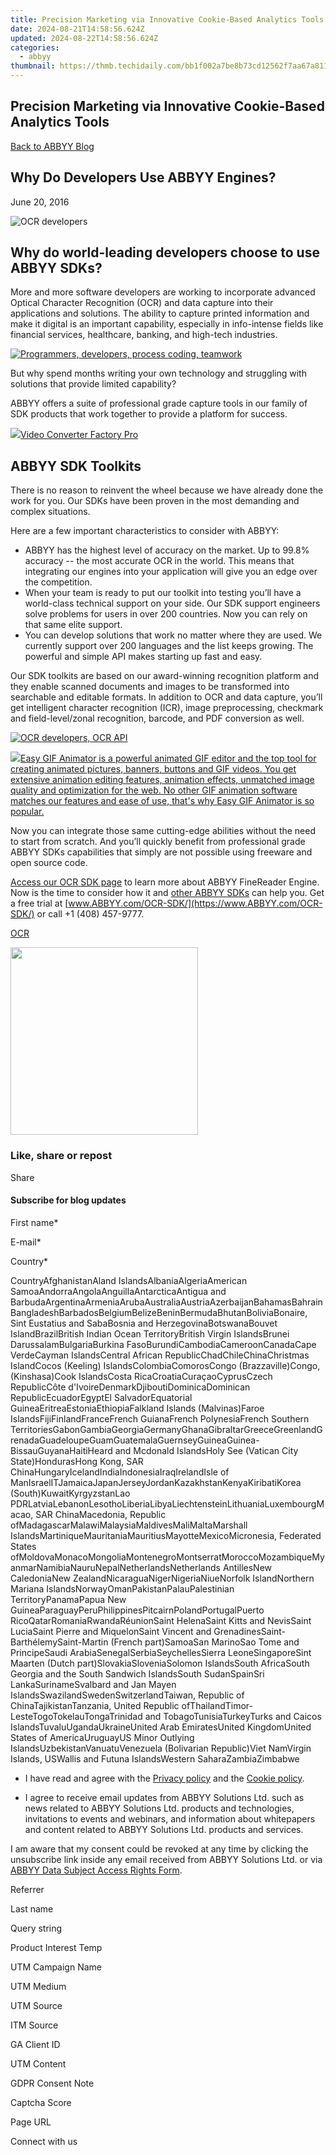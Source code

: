 ```yaml
---
title: Precision Marketing via Innovative Cookie-Based Analytics Tools
date: 2024-08-21T14:58:56.624Z
updated: 2024-08-22T14:58:56.624Z
categories:
  - abbyy
thumbnail: https://thmb.techidaily.com/bb1f002a7be8b73cd12562f7aa67a81110093e83a5e29cc0296d5b97722e8cc9.png
---
```


## Precision Marketing via Innovative Cookie-Based Analytics Tools

[Back to ABBYY Blog](https://tools.techidaily.com/abbyy/products/)

## Why Do Developers Use ABBYY Engines?

June 20, 2016

![OCR developers](https://static4.abbyy.com/abbyycommedia/25830/76061989_thumbnail.jpg) 

## Why do world-leading developers choose to use ABBYY SDKs?

More and more software developers are working to incorporate advanced Optical Character Recognition (OCR) and data capture into their applications and solutions. The ability to capture printed information and make it digital is an important capability, especially in info-intense fields like financial services, healthcare, banking, and high-tech industries.

[![Programmers, developers, process coding, teamwork](https://static1.abbyy.com/abbyycommedia/25831/developer-team-300x300.jpg)](https://www.abbyy.com/media/25831/developer-team-300x300.jpg)

  
But why spend months writing your own technology and struggling with solutions that provide limited capability?

  
ABBYY offers a suite of professional grade capture tools in our family of SDK products that work together to provide a platform for success.

<!-- affiliate ads begin -->
<a href="https://secure.2checkout.com/order/checkout.php?PRODS=4537547&QTY=1&AFFILIATE=108875&CART=1"><img src="https://secure.avangate.com/images/merchant/4b0a0290ad7df100b77e86839989a75e/products/vcfpro.png" border="0">Video Converter Factory Pro</a>
<!-- affiliate ads end -->
## ABBYY SDK Toolkits

There is no reason to reinvent the wheel because we have already done the work for you. Our SDKs have been proven in the most demanding and complex situations.

Here are a few important characteristics to consider with ABBYY:

* ABBYY has the highest level of accuracy on the market. Up to 99.8% accuracy -- the most accurate OCR in the world. This means that integrating our engines into your application will give you an edge over the competition.
* When your team is ready to put our toolkit into testing you’ll have a world-class technical support on your side. Our SDK support engineers solve problems for users in over 200 countries. Now you can rely on that same elite support.
* You can develop solutions that work no matter where they are used. We currently support over 200 languages and the list keeps growing. The powerful and simple API makes starting up fast and easy.

Our SDK toolkits are based on our award-winning recognition platform and they enable scanned documents and images to be transformed into searchable and editable formats. In addition to OCR and data capture, you’ll get intelligent character recognition (ICR), image preprocessing, checkmark and field-level/zonal recognition, barcode, and PDF conversion as well. 

[![OCR developers, OCR API](https://static1.abbyy.com/abbyycommedia/25832/76061989_thumbnail-300x300.jpg)](https://www.abbyy.com/media/25832/76061989%5Fthumbnail-300x300.jpg)

<!-- affiliate ads begin -->
<a href="https://secure.2checkout.com/order/checkout.php?PRODS=174416&QTY=1&AFFILIATE=108875&CART=1"><img src="https://www.easygifanimator.net/images/gif-animator.png" border="0">Easy GIF Animator is a powerful animated GIF editor and the top tool for creating animated pictures, banners, buttons and GIF videos. You get extensive animation editing features, animation effects, unmatched image quality and optimization for the web. No other GIF animation software matches our features and ease of use, that's why Easy GIF Animator is so popular.</a>
<!-- affiliate ads end -->
Now you can integrate those same cutting-edge abilities without the need to start from scratch. And you’ll quickly benefit from professional grade ABBYY SDKs capabilities that simply are not possible using freeware and open source code.

[Access our OCR SDK page](https://tools.techidaily.com/abbyy/products/) to learn more about ABBYY FineReader Engine. Now is the time to consider how it and [other ABBYY SDKs](https://tools.techidaily.com/abbyy/products/) can help you. Get a free trial at [www.ABBYY.com/OCR-SDK/](https://www.ABBYY.com/OCR-SDK/) or call +1 (408) 457-9777.

[OCR](https://tools.techidaily.com/abbyy/products/) 

<!-- affiliate ads begin -->
<a href="https://coinrule.sjv.io/c/5597632/1958374/18409" target="_top" id="1958374"><img src="//a.impactradius-go.com/display-ad/18409-1958374" border="0" alt="" width="300" height="300"/></a><img height="0" width="0" src="https://imp.pxf.io/i/5597632/1958374/18409" style="position:absolute;visibility:hidden;" border="0" />
<!-- affiliate ads end -->
### Like, share or repost

Share 

#### Subscribe for blog updates

First name\*

E-mail\*

Сountry\*

СountryAfghanistanAland IslandsAlbaniaAlgeriaAmerican SamoaAndorraAngolaAnguillaAntarcticaAntigua and BarbudaArgentinaArmeniaArubaAustraliaAustriaAzerbaijanBahamasBahrainBangladeshBarbadosBelgiumBelizeBeninBermudaBhutanBoliviaBonaire, Sint Eustatius and SabaBosnia and HerzegovinaBotswanaBouvet IslandBrazilBritish Indian Ocean TerritoryBritish Virgin IslandsBrunei DarussalamBulgariaBurkina FasoBurundiCambodiaCameroonCanadaCape VerdeCayman IslandsCentral African RepublicChadChileChinaChristmas IslandCocos (Keeling) IslandsColombiaComorosCongo (Brazzaville)Congo, (Kinshasa)Cook IslandsCosta RicaCroatiaCuraçaoCyprusCzech RepublicCôte d'IvoireDenmarkDjiboutiDominicaDominican RepublicEcuadorEgyptEl SalvadorEquatorial GuineaEritreaEstoniaEthiopiaFalkland Islands (Malvinas)Faroe IslandsFijiFinlandFranceFrench GuianaFrench PolynesiaFrench Southern TerritoriesGabonGambiaGeorgiaGermanyGhanaGibraltarGreeceGreenlandGrenadaGuadeloupeGuamGuatemalaGuernseyGuineaGuinea-BissauGuyanaHaitiHeard and Mcdonald IslandsHoly See (Vatican City State)HondurasHong Kong, SAR ChinaHungaryIcelandIndiaIndonesiaIraqIrelandIsle of ManIsraelITJamaicaJapanJerseyJordanKazakhstanKenyaKiribatiKorea (South)KuwaitKyrgyzstanLao PDRLatviaLebanonLesothoLiberiaLibyaLiechtensteinLithuaniaLuxembourgMacao, SAR ChinaMacedonia, Republic ofMadagascarMalawiMalaysiaMaldivesMaliMaltaMarshall IslandsMartiniqueMauritaniaMauritiusMayotteMexicoMicronesia, Federated States ofMoldovaMonacoMongoliaMontenegroMontserratMoroccoMozambiqueMyanmarNamibiaNauruNepalNetherlandsNetherlands AntillesNew CaledoniaNew ZealandNicaraguaNigerNigeriaNiueNorfolk IslandNorthern Mariana IslandsNorwayOmanPakistanPalauPalestinian TerritoryPanamaPapua New GuineaParaguayPeruPhilippinesPitcairnPolandPortugalPuerto RicoQatarRomaniaRwandaRéunionSaint HelenaSaint Kitts and NevisSaint LuciaSaint Pierre and MiquelonSaint Vincent and GrenadinesSaint-BarthélemySaint-Martin (French part)SamoaSan MarinoSao Tome and PrincipeSaudi ArabiaSenegalSerbiaSeychellesSierra LeoneSingaporeSint Maarten (Dutch part)SlovakiaSloveniaSolomon IslandsSouth AfricaSouth Georgia and the South Sandwich IslandsSouth SudanSpainSri LankaSurinameSvalbard and Jan Mayen IslandsSwazilandSwedenSwitzerlandTaiwan, Republic of ChinaTajikistanTanzania, United Republic ofThailandTimor-LesteTogoTokelauTongaTrinidad and TobagoTunisiaTurkeyTurks and Caicos IslandsTuvaluUgandaUkraineUnited Arab EmiratesUnited KingdomUnited States of AmericaUruguayUS Minor Outlying IslandsUzbekistanVanuatuVenezuela (Bolivarian Republic)Viet NamVirgin Islands, USWallis and Futuna IslandsWestern SaharaZambiaZimbabwe

* I have read and agree with the [Privacy policy](https://tools.techidaily.com/abbyy/products/) and the [Cookie policy](https://tools.techidaily.com/abbyy/products/).

* I agree to receive email updates from ABBYY Solutions Ltd. such as news related to ABBYY Solutions Ltd. products and technologies, invitations to events and webinars, and information about whitepapers and content related to ABBYY Solutions Ltd. products and services.  
    
I am aware that my consent could be revoked at any time by clicking the unsubscribe link inside any email received from ABBYY Solutions Ltd. or via [ABBYY Data Subject Access Rights Form](https://tools.techidaily.com/abbyy/products/).

Referrer

Last name

Query string

Product Interest Temp

UTM Campaign Name

UTM Medium

UTM Source

ITM Source

GA Client ID

UTM Content

GDPR Consent Note

Captcha Score

Page URL

Connect with us

<ins class="adsbygoogle"
     style="display:block"
     data-ad-format="autorelaxed"
     data-ad-client="ca-pub-7571918770474297"
     data-ad-slot="1223367746"></ins>



<ins class="adsbygoogle"
     style="display:block"
     data-ad-client="ca-pub-7571918770474297"
     data-ad-slot="8358498916"
     data-ad-format="auto"
     data-full-width-responsive="true"></ins>
